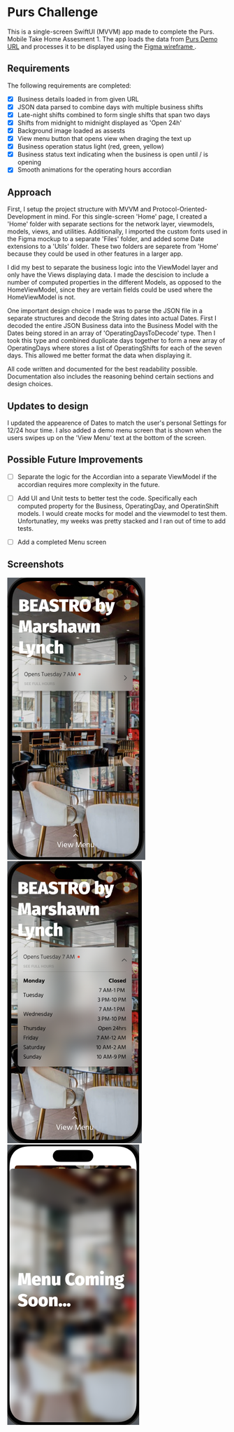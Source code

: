 # Purs Challenge

This is a single-screen SwiftUI (MVVM) app made to complete the Purs. Mobile Take Home Assesment 1. The app loads the data from [Purs Demo URL](https://purs-demo-bucket-test.s3.us-west-2.amazonaws.com/location.json) and processes it to be displayed using the [Figma wireframe ](https://www.figma.com/file/5BXJxCRmeOCeWyW9D0ivc7/Mobile-Take-home?node-id=0%3A1&mode=dev).

## Requirements

The following requirements are completed:

- [x] Business details loaded in from given URL
- [x] JSON data parsed to combine days with multiple business shifts
- [x] Late-night shifts combined to form single shifts that span two days
- [x] Shifts from midnight to midnight displayed as 'Open 24h'
- [x] Background image loaded as assests
- [x] View menu button that opens view when draging the text up
- [x] Business operation status light (red, green, yellow)
- [x] Business status text indicating when the business is open until / is opening
- [x] Smooth animations for the operating hours accordian

## Approach

First, I setup the project structure with MVVM and Protocol-Oriented-Development in mind. For this single-screen 'Home' page, I created a 'Home' folder with separate sections for the network layer, viewmodels, models, views, and utilities. Additionally, I imported the custom fonts used in the Figma mockup to a separate 'Files' folder, and added some Date extensions to a 'Utils' folder. These two folders are separete from 'Home' because they could be used in other features in a larger app.

I did my best to separate the business logic into the ViewModel layer and only have the Views displaying data. I made the descision to include a number of computed properties in the different Models, as opposed to the HomeViewModel, since they are vertain fields could be used where the HomeViewModel is not.

One important design choice I made was to parse the JSON file in a separate structures and decode the String dates into actual Dates. First I decoded the entire JSON Business data into the Business Model with the Dates being stored in an array of  'OperatingDaysToDecode' type. Then I took this type and combined duplicate days together to form a new array of OperatingDays where stores a list of OperatingShifts for each of the seven days. This allowed me better format the data when displaying it.

All code written and documented for the best readability possible. Documentation also includes the reasoning behind certain sections and design choices.

## Updates to design

I updated the appearence of Dates to match the user's personal Settings for 12/24 hour time.
I also added a demo menu screen that is shown when the users swipes up on the 'View Menu' text at the bottom of the screen.

## Possible Future Improvements

- [ ] Separate the logic for the Accordian into a separate ViewModel if the accordian requires more complexity in the future.
- [ ] Add UI and Unit tests to better test the code. Specifically each computed property for the Business, OperatingDay, and OperatinShift models. I would create mocks for model and the viewmodel to test them. Unfortunatley, my weeks was pretty stacked and I ran out of time to add tests.
- [ ] Add a completed Menu screen


## Screenshots

<img src='screenshot_1.png' title='Screenshot 1' width='' alt='Screenshot 1' /><br>
<img src='screenshot_2.png' title='Screenshot 2' width='' alt='Screenshot 2' /><br>
<img src='screenshot_3.png' title='Screenshot 3' width='' alt='Screenshot 3' /><br>
